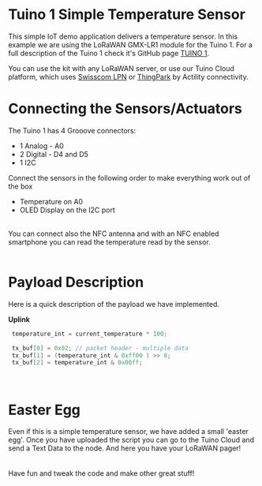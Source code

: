 # Tuino 1 Simple Temperature Sensor
This simple IoT demo application delivers a temperature sensor. In this example we are using the LoRaWAN GMX-LR1 module for the Tuino 1.
For a full description of the Tuino 1 check it's GitHub page [TUINO 1](https://github.com/gimasi/TUINO_ONE).<br>


You can use the kit with any LoRaWAN server, or use our Tuino Cloud platform, which uses [Swisscom LPN](http://lpn.swisscom.ch/e/)  or [ThingPark](https://partners.thingpark.com/) by Actility connectivity. 

# Connecting the Sensors/Actuators
The Tuino 1 has 4 Grooove connectors:
* 1 Analog - A0
* 2 Digital - D4 and D5
* 1 I2C

Connect the sensors in the following order to make everything work out of the box

* Temperature on A0
* OLED Display on the I2C port

<br/>
You can connect also the NFC antenna and with an NFC enabled smartphone you can read the temperature read by the sensor.<br/>
<br/>

# Payload Description
Here is a quick description of the payload we have implemented.<br>

<b>Uplink</b>
```C
 temperature_int = current_temperature * 100;

 tx_buf[0] = 0x02; // packet header - multiple data
 tx_buf[1] = (temperature_int & 0xff00 ) >> 8;
 tx_buf[2] = temperature_int & 0x00ff;
```


<br>

# Easter Egg
Even if this is a simple temperature sensor, we have added a small 'easter egg'. Once you have uploaded the script you can go to the Tuino Cloud and send a Text Data to the node.
And here you have your LoRaWAN pager!<br/>
<br/>
<br/>
Have fun and tweak the code and make other great stuff!